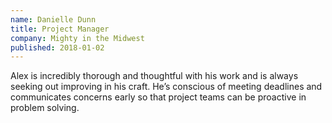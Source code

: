 ```yaml
---
name: Danielle Dunn
title: Project Manager
company: Mighty in the Midwest
published: 2018-01-02
---
```


Alex is incredibly thorough and thoughtful with his work and is always seeking out improving in his craft. He’s conscious of meeting deadlines and communicates concerns early so that project teams can be proactive in problem solving.
